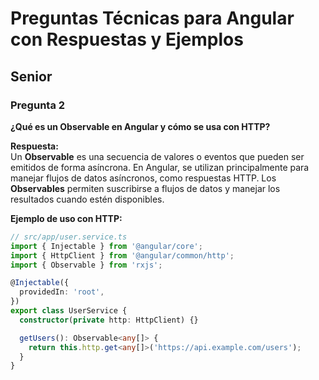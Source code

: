 # Preguntas Técnicas para Angular con Respuestas y Ejemplos

## Senior

### Pregunta 2  
**¿Qué es un Observable en Angular y cómo se usa con HTTP?**

**Respuesta:**  
Un **Observable** es una secuencia de valores o eventos que pueden ser emitidos de forma asíncrona. En Angular, se utilizan principalmente para manejar flujos de datos asíncronos, como respuestas HTTP. Los **Observables** permiten suscribirse a flujos de datos y manejar los resultados cuando estén disponibles.

**Ejemplo de uso con HTTP:**

```typescript
// src/app/user.service.ts
import { Injectable } from '@angular/core';
import { HttpClient } from '@angular/common/http';
import { Observable } from 'rxjs';

@Injectable({
  providedIn: 'root',
})
export class UserService {
  constructor(private http: HttpClient) {}

  getUsers(): Observable<any[]> {
    return this.http.get<any[]>('https://api.example.com/users');
  }
}
